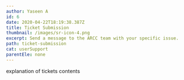 ```yaml
---
author: Yaseen A
id: 6
date: 2020-04-22T18:19:38.387Z
title: Ticket Submission
thumbnail: /images/sr-icon-4.png
excerpt: Send a message to the ARCC team with your specific issue.
path: ticket-submission
cat: userSupport
parentEle: none
---
```

explanation of tickets contents